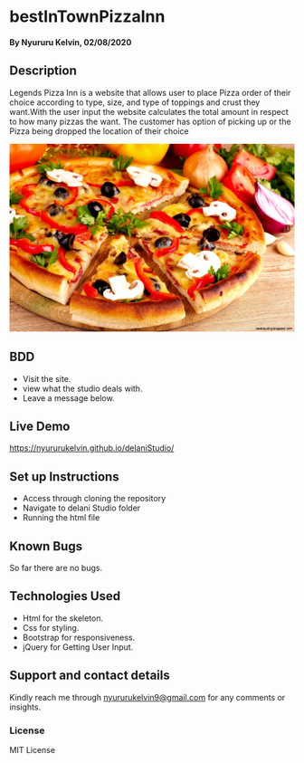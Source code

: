 # bestInTownPizzaInn
#### By Nyururu Kelvin, 02/08/2020

## Description
Legends Pizza Inn is a website that allows user to place Pizza order of their choice according to type, size, and type of toppings and crust they want.With the user input the website calculates the total amount in respect to how many pizzas the want. The customer has option of picking up or the Pizza being dropped the location of their choice 

![picture](images/dominos-pizza.jpg)

## BDD
* Visit the site.
* view what the studio deals with.
* Leave a message below.

## Live Demo
https://nyururukelvin.github.io/delaniStudio/

## Set up Instructions
* Access through cloning the repository
* Navigate to delani Studio folder 
* Running the html file

## Known Bugs
So far there are no bugs.

## Technologies Used
* Html for the skeleton.
* Css for styling.
* Bootstrap for responsiveness.
* jQuery for Getting User Input.

## Support and contact details
Kindly reach me through nyururukelvin9@gmail.com for any comments or insights.

### License

MIT License
